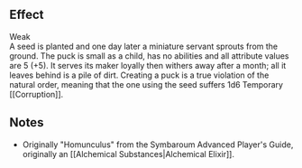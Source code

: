 ## Effect
Weak<br>A seed is planted and one day later a miniature servant sprouts from the ground. The puck is small as a child, has no abilities and all attribute values are 5 (+5). It serves its maker loyally then withers away after a month; all it leaves behind is a pile of dirt. Creating a puck is a true violation of the natural order, meaning that the one using the seed suffers 1d6 Temporary [[Corruption]].
## Notes
* Originally "Homunculus" from the Symbaroum Advanced Player's Guide, originally an [[Alchemical Substances|Alchemical Elixir]].